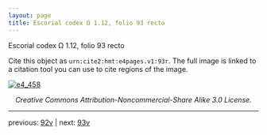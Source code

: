 ```yaml
---
layout: page
title: Escorial codex Ω 1.12, folio 93 recto
---
```


Escorial codex Ω 1.12, folio 93 recto

Cite this object as `urn:cite2:hmt:e4pages.v1:93r`.  The full image is linked to a citation tool you can use to cite regions of the image.

[![e4_458](http://www.homermultitext.org/iipsrv?IIIF=/project/homer/pyramidal/deepzoom/hmt/e4img/2017a/e4_458.tif/full/800,/0/default.jpg)](http://www.homermultitext.org/ict2/?urn=urn:cite2:hmt:e4img.2017a:e4_458) 

<p style="text-align: center; font-style: italic;">Creative Commons Attribution-Noncommercial-Share Alike 3.0 License.</p>

---

previous: [92v](../92v/) | next: [93v](../93v/)